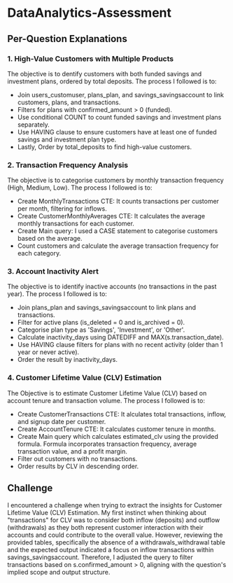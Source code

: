 # DataAnalytics-Assessment
## Per-Question Explanations
### 1.  High-Value Customers with Multiple Products
The objective is to dentify customers with both funded savings and investment plans, ordered by total deposits.
The process I followed is to:
- Join users_customuser, plans_plan, and savings_savingsaccount to link customers, plans, and transactions.
- Filters for plans with confirmed_amount > 0 (funded).
- Use conditional COUNT to count funded savings and investment plans separately.
- Use HAVING clause to ensure customers have at least one of funded savings and investment plan type.
- Lastly, Order by total_deposits to find high-value customers.
### 2. Transaction Frequency Analysis
The objective is to categorise customers by monthly transaction frequency (High, Medium, Low). The process I followed is to:
- Create MonthlyTransactions CTE: It counts transactions per customer per month, filtering for inflows.
- Create CustomerMonthlyAverages CTE: It calculates the average monthly transactions for each customer.
- Create Main query: I used a CASE statement to categorise customers based on the average.
- Count customers and calculate the average transaction frequency for each category.
### 3. Account Inactivity Alert
The objective is to identify inactive accounts (no transactions in the past year). The process I followed is to:
- Join plans_plan and savings_savingsaccount to link plans and transactions.
- Filter for active plans (is_deleted = 0 and is_archived = 0).
- Categorise plan type as 'Savings', 'Investment', or 'Other'.
- Calculate inactivity_days using DATEDIFF and MAX(s.transaction_date).
- Use HAVING clause filters for plans with no recent activity (older than 1 year or never active).
- Order the result by inactivity_days.
### 4. Customer Lifetime Value (CLV) Estimation
The Objective is to estimate Customer Lifetime Value (CLV) based on account tenure and transaction volume. The process I followed is to:
- Create CustomerTransactions CTE: It alculates total transactions, inflow, and signup date per customer.
- Create AccountTenure CTE: It calculates customer tenure in months.
- Create Main query which calculates estimated_clv using the provided formula. Formula incorporates transaction frequency, average transaction value, and a profit margin.
- Filter out customers with no transactions.
- Order results by CLV in descending order.
## Challenge
I encountered a challenge when trying to extract the insights for Customer Lifetime Value (CLV) Estimation. My first instinct when thinking about "transactions" for CLV was to consider both inflow (deposits) and outflow (withdrawals) as they both represent customer interaction with their accounts and could contribute to the overall value. However, reviewing the provided tables, specifically the absence of a withdrawals_withdrawal table and the expected output indicated a focus on inflow transactions within savings_savingsaccount.
Therefore, I adjusted the query to filter transactions based on s.confirmed_amount > 0, aligning with the question's implied scope and output structure.
